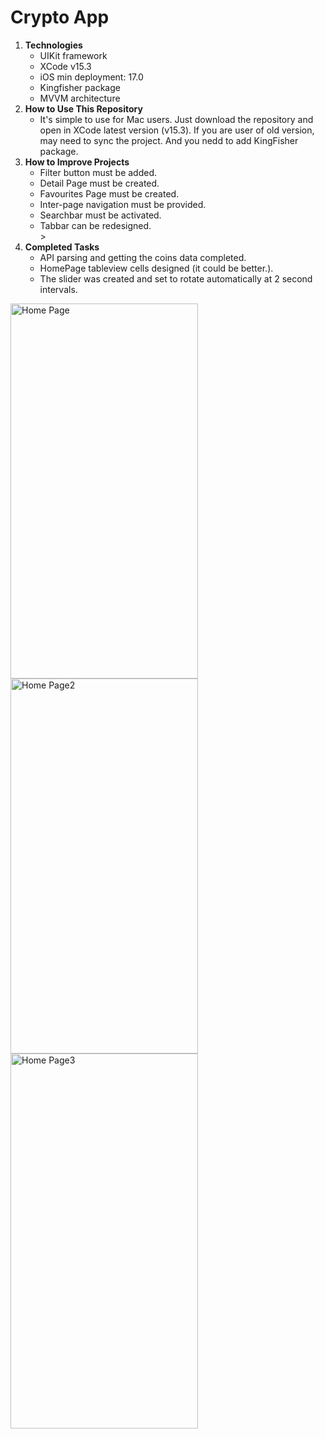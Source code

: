 <h1>Crypto App</h1>

<ol>
  <li><strong>Technologies</strong>
    <ul>
      <li> UIKit framework</li>
      <li> XCode v15.3 </li>
      <li> iOS min deployment: 17.0</li>
      <li> Kingfisher package</li>
      <li> MVVM architecture</li>
    </ul>
  </li>

  <li><strong>How to Use This Repository</strong>
    <ul>
      <li> It's simple to use for Mac users. Just download the repository and open in XCode latest version (v15.3). If you are user of old version, may need to sync the project. And you nedd to add KingFisher package.</li>
    </ul>
  </li>

  <li><strong>How to Improve Projects</strong>
    <ul>
      <li> Filter button must be added.</li>
      <li> Detail Page must be created.</li>
      <li> Favourites Page must be created.</li>
      <li> Inter-page navigation must be provided.</li>
      <li> Searchbar must be activated.</li> 
      <li> Tabbar can be redesigned.</li>>
    </ul>
  </li>

  <li><strong>Completed Tasks</strong>
    <ul>
      <li> API parsing and getting the coins data completed. </li>
      <li> HomePage tableview cells designed (it could be better.). </li>
      <li> The slider was created and set to rotate automatically at 2 second intervals. </li>
    </ul>
  </li>
</ol>

<a href="https://github.com/zey-altin/HW3-GameApp/assets/79727054/f6519828-9889-4eaf-9e3d-a58f91262f10"><img src="https://github.com/zey-altin/HW3-GameApp/assets/79727054/f6519828-9889-4eaf-9e3d-a58f91262f10" align="left" height="600" width="300" title="Home Page"></a>
<a href="https://github.com/zey-altin/HW3-GameApp/assets/79727054/1728ae6e-8e5e-4de8-b414-fceae8f8fd0b"><img src="https://github.com/zey-altin/HW3-GameApp/assets/79727054/1728ae6e-8e5e-4de8-b414-fceae8f8fd0b" align="left" height="600" width="300" title="Home Page2"></a>
<a href="https://github.com/zey-altin/HW3-GameApp/assets/79727054/b651e8e6-68e5-4295-92b6-b4868ede26f8"><img src="https://github.com/zey-altin/HW3-GameApp/assets/79727054/b651e8e6-68e5-4295-92b6-b4868ede26f8" align="left" height="600" width="300" title="Home Page3"></a>

